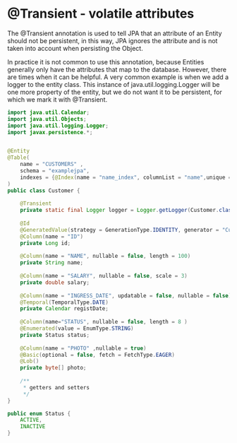 # @Transient - volatile attributes

The @Transient annotation is used to tell JPA that an attribute of an Entity should not be persistent, in this way, JPA ignores the attribute and is not taken into account when persisting the Object.

In practice it is not common to use this annotation, because Entities generally only have the attributes that map to the database. However, there are times when it can be helpful. A very common example is when we add a logger to the entity class. This instance of java.util.logging.Logger will be one more property of the entity, but we do not want it to be persistent, for which we mark it with @Transient.

```java
import java.util.Calendar;
import java.util.Objects;
import java.util.logging.Logger;
import javax.persistence.*;


@Entity
@Table(
    name = "CUSTOMERS" , 
    schema = "examplejpa", 
    indexes = {@Index(name = "name_index", columnList = "name",unique = true)}
)
public class Customer {
    
    @Transient
    private static final Logger logger = Logger.getLogger(Customer.class.getSimpleName());
    
    @Id
    @GeneratedValue(strategy = GenerationType.IDENTITY, generator = "CustomerTable")
    @Column(name = "ID")
    private Long id;
    
    @Column(name = "NAME", nullable = false, length = 100)
    private String name; 
    
    @Column(name = "SALARY", nullable = false, scale = 3)
    private double salary;
    
    @Column(name = "INGRESS_DATE", updatable = false, nullable = false)
    @Temporal(TemporalType.DATE)
    private Calendar registDate;
    
    @Column(name="STATUS", nullable = false, length = 8 )
    @Enumerated(value = EnumType.STRING)
    private Status status;
    
    @Column(name = "PHOTO" ,nullable = true)
    @Basic(optional = false, fetch = FetchType.EAGER)
    @Lob()
    private byte[] photo;
    
    /**
     * getters and setters
     */
}
```

```java
public enum Status {
    ACTIVE,
    INACTIVE
}
```





